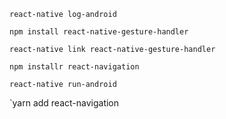 `react-native log-android`

`npm install react-native-gesture-handler`

`react-native link react-native-gesture-handler`

`npm installr react-navigation`

`react-native run-android`

`yarn add react-navigation